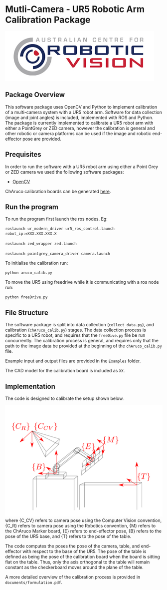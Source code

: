# Mutli-Camera - UR5 Robotic Arm Calibration Package

![optional caption text](documents/robotic_vision_logo.jpg)

## Package Overview
This software package uses OpenCV and Python to implement calibration of a multi-camera system with a UR5 robot arm. Software for data collection (image and joint angles) is included, implemented with ROS and Python. The package is currently implemented to calibrate a UR5 robot arm with either a PointGrey or ZED camera, however the calibration is general and other robotic or camera platforms can be used if the image and robotic end-effector pose are provided.

## Prequisites
In order to run the software with a UR5 robot arm using either a Point Grey or ZED camera we used the following software packages:

* [OpenCV][cv]

ChAruco calibration boards can be generated [here][board].

## Run the program
To run the program first launch the ros nodes. Eg:
```{p}
roslaunch ur_modern_driver ur5_ros_control.launch robot_ip:=XXX.XXX.XXX.X

roslaunch zed_wrapper zed.launch

roslaunch pointgrey_camera_driver camera.launch
```
To initialise the calibration run:
```{p}
python aruco_calib.py
```
To move the UR5 using freedrive while it is communicating with a ros node run:
```{p}
python freeDrive.py
```

## File Structure
The software package is split into data collection (`collect_data.py`), and calibration (`chAruco_calib.py`) stages. The data collection process is specific to a UR5 robot, and requires that the `freeDive.py` file be run concurrently. The calibration process is general, and requires only that the path to the image data be provided at the beginning of the `chAruco_calib.py` file.

Example input and output files are provided in the `Examples` folder.

The CAD model for the calibration board is included as `XX`.


## Implementation
The code is designed to calibrate the setup shown below.

![optional caption text](documents/ur5calib.png)
where {C_CV} refers to camera pose using the Computer Vision convention, {C_R} refers to camera pose using the Robotics convention, {M} refers to the ChAruco Marker board, {E} refers to end-effector pose, {B} refers to the pose of the UR5 base, and {T} refers to the pose of the table.

The code computes the poses the pose of the camera, table, and end-effector with respect to the base of the UR5. The pose of the table is defined as being the pose of the calibration board when the board is sitting flat on the table. Thus, only the axis orthogonal to the table will remain constant as the checkerboard moves around the plane of the table.

A more detailed overview of the calibration process is provided in `documents/formulation.pdf`.

[cv]: https://opencv.org/ "OpenCV"
[ros]: http://wiki.ros.org/ur_kin_py "ur_kin_py"
[zed]: https://github.com/stereolabs/zed-ros-wrapper "zed"
[pg]: http://wiki.ros.org/pointgrey_camera_driver "pointgrey"
[board]: https://calib.io/pages/camera-calibration-pattern-generator "calib.io"

